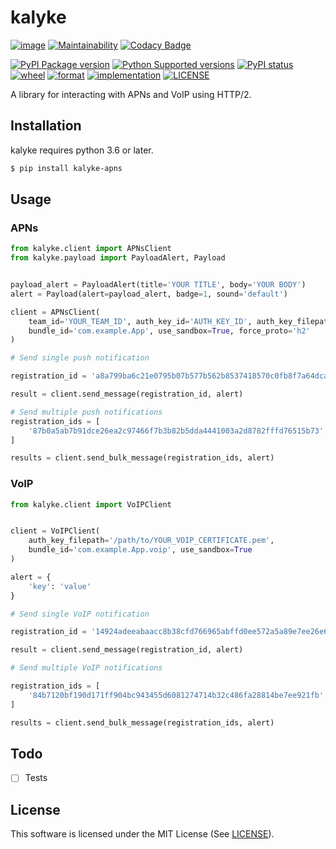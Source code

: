 # kalyke

[![image](https://travis-ci.org/nnsnodnb/kalyke.svg?branch=master)](https://travis-ci.org/nnsnodnb/kalyke)
[![Maintainability](https://api.codeclimate.com/v1/badges/fb85bcf746e1f4025afa/maintainability)](https://codeclimate.com/github/nnsnodnb/kalyke/maintainability)
[![Codacy Badge](https://api.codacy.com/project/badge/Grade/9551aa9ca66a47a787e0db53068382b0)](https://app.codacy.com/app/nnsnodnb/kalyke?utm_source=github.com&utm_medium=referral&utm_content=nnsnodnb/kalyke&utm_campaign=Badge_Grade_Dashboard)

[![PyPI Package version](https://badge.fury.io/py/kalyke-apns.svg)](https://pypi.org/project/kalyke-apns)
[![Python Supported versions](https://img.shields.io/pypi/pyversions/kalyke-apns.svg)](https://pypi.org/project/kalyke-apns)
[![PyPI status](https://img.shields.io/pypi/status/kalyke-apns.svg)](https://pypi.org/project/kalyke-apns)
[![wheel](https://img.shields.io/pypi/wheel/kalyke-apns.svg)](https://pypi.org/project/kalyke-apns)
[![format](https://img.shields.io/pypi/format/kalyke-apns.svg)](https://pypi.org/project/kalyke-apns)
[![implementation](https://img.shields.io/pypi/implementation/kalyke-apns.svg)](https://pypi.org/project/kalyke-apns)
[![LICENSE](https://img.shields.io/pypi/l/kalyke-apns.svg)](https://pypi.org/project/kalyke-apns)

A library for interacting with APNs and VoIP using HTTP/2.

## Installation

kalyke requires python 3.6 or later.

```bash
$ pip install kalyke-apns
```

## Usage

### APNs

```python
from kalyke.client import APNsClient
from kalyke.payload import PayloadAlert, Payload


payload_alert = PayloadAlert(title='YOUR TITLE', body='YOUR BODY')
alert = Payload(alert=payload_alert, badge=1, sound='default')

client = APNsClient(
    team_id='YOUR_TEAM_ID', auth_key_id='AUTH_KEY_ID', auth_key_filepath='/path/to/AuthKey_AUTH_KEY_ID.p8',
    bundle_id='com.example.App', use_sandbox=True, force_proto='h2'
)

# Send single push notification

registration_id = 'a8a799ba6c21e0795b07b577b562b8537418570c0fb8f7a64dca5a86a5a3b500'

result = client.send_message(registration_id, alert)

# Send multiple push notifications
registration_ids = [
    '87b0a5ab7b91dce26ea2c97466f7b3b82b5dda4441003a2d8782fffd76515b73', '22a1b20cb67a43da4a8f006176788aa20271ac2e3ac0da0375ae3dc1db0de210'
]

results = client.send_bulk_message(registration_ids, alert)
```

### VoIP

```python
from kalyke.client import VoIPClient


client = VoIPClient(
    auth_key_filepath='/path/to/YOUR_VOIP_CERTIFICATE.pem',
    bundle_id='com.example.App.voip', use_sandbox=True
)

alert = {
    'key': 'value'
}

# Send single VoIP notification

registration_id = '14924adeeabaacc8b38cfd766965abffd0ee572a5a89e7ee26e6009a3f1a8e8a'

result = client.send_message(registration_id, alert)

# Send multiple VoIP notifications

registration_ids = [
    '84b7120bf190d171ff904bc943455d6081274714b32c486fa28814be7ee921fb', 'afaa8dcedc99d420e35f7435edad4821dbad3c8c7d5071b2697da9bd7a5037ad'
]

results = client.send_bulk_message(registration_ids, alert)
```

## Todo

- [ ] Tests

## License

This software is licensed under the MIT License (See [LICENSE](LICENSE)).
